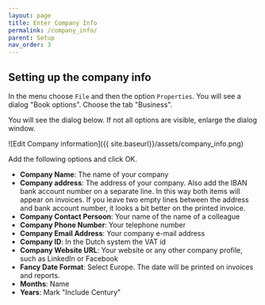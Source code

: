 ```yaml
---
layout: page
title: Enter Company Info
permalink: /company_info/
parent: Setup
nav_order: 3
---
```


## Setting up the company info

In the menu choose `File` and then the option `Properties`. You will see a dialog "Book options".
Choose the tab "Business".

You will see the dialog below. If not all options are visible, enlarge the dialog window.

![Edit Company information]({{ site.baseurl}}/assets/company_info.png)

Add the following options and click OK.

* **Company Name**: The name of your company
* **Company address**: The address of your company. Also add the IBAN bank account number on a separate line. In this way both items will appear on invoices. If you leave two empty lines between the address and bank account number, it looks a bit better on the printed invoice.
* **Company Contact Persoon**: Your name of the name of a colleague
* **Company Phone Number**: Your telephone number
* **Company Email Address**: Your company e-mail address
* **Company ID**: In the Dutch system the VAT id
* **Company Website URL**: Your website or any other company profile, such as LinkedIn or Facebook
* **Fancy Date Format**: Select Europe. The date will be printed on invoices and reports.
* **Months**: Name
* **Years**: Mark "Include Century"



